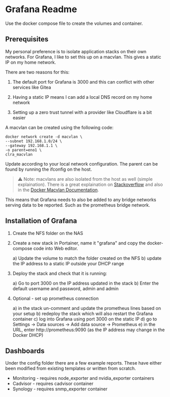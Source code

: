 # Grafana Readme

Use the docker compose file to create the volumes and container.

## Prerequisites

My personal preference is to isolate application stacks on their own networks.
For Grafana, I like to set this up on a macvlan. This gives a static IP on my home network.

There are two reasons for this:

1) The default port for Grafana is 3000 and this can conflict with other services like Gitea

2) Having a static IP means I can add a local DNS record on my home network

3) Setting up a zero trust tunnel with a provider like Cloudflare is a bit easier

A macvlan can be created using the following code:

```
docker network create -d macvlan \
--subnet 192.168.1.0/24 \
--gateway 192.168.1.1 \
-o parent=eno1 \
clra_macvlan
```

Update according to your local network configuration. 
The parent can be found by running the ifconfig on the host.

> :warning: Note: macvlans are also isolated from the host as well (simple explaination). 
There is a great explaination on 
<a href="https://stackoverflow.com/questions/49600665/docker-macvlan-network-inside-container-is-not-reaching-to-its-own-host">Stackoverflow</a>
and also in the 
<a href="https://docs.docker.com/v17.09/engine/userguide/networking/get-started-macvlan/" rel="noreferrer" title="Docker Macvlan Documentation">Docker Macvlan Documentation</a>.

This means that Grafana needs to also be added to any bridge networks serving data to be reported.
Such as the prometheus bridge network.

## Installation of Grafana

1) Create the NFS folder on the NAS

2) Create a new stack in Portainer, name it "grafana" and copy the docker-compose code into Web editor.

	a) Update the volume to match the folder created on the NFS
	b) update the IP address to a static IP outside your DHCP range

3) Deploy the stack and check that it is running:

	a) Go to port 3000 on the IP address updated in the stack 
	b) Enter the default username and password, admin and admin

4) Optional - set up prometheus connection

	a) in the stack un-comment and update the prometheus lines based on your setup
	b) redeploy the stack which will also restart the Grafana container
	c) log into Grafana using port 3000 on the static IP
	d) go to Settings -> Data sources -> Add data source -> Prometheus
	e) in the URL, enter http://prometheus:9090 (as the IP address may change in the Docker DHCP)

## Dashboards

Under the config folder there are a few example reports. 
These have either been modified from existing templates or written from scratch.

- Monitoring - requires node_exporter and nvidia_exporter containers
- Cadvisor - requires cadvisor container
- Synology - requires snmp_exporter container